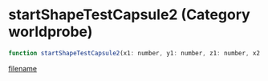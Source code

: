 # startShapeTestCapsule2 (Category worldprobe)

```js
function startShapeTestCapsule2(x1: number, y1: number, z1: number, x2: number, y2: number, z2: number, radius: number, flags: number, entity: number, p9: number): number
```

[filename](startShapeTestCapsule2_m.md ':include')